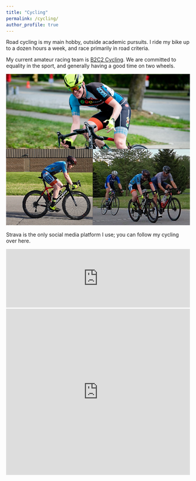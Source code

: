 ```yaml
---
title: "Cycling"
permalink: /cycling/
author_profile: true
---
```


Road cycling is my main hobby, outside academic pursuits.
I ride my bike up to a dozen hours a week, and race primarily in road criteria.

My current amateur racing team is [B2C2 Cycling](https://b2c2cycling.com/).
We are committed to equality in the sport, and generally having a good time on two wheels.

![cycling](../files/cycling/combined-two-update.png)

Strava is the only social media platform I use; you can follow my cycling over here.

<iframe height='160' width='100%' frameborder='0' allowtransparency='true' scrolling='no' src='https://www.strava.com/athletes/7741397/activity-summary/b07ae5dcfcb65768a929e80a30b9b7c3844bf916'>
</iframe>

<iframe height='454' width='100%' frameborder='0' allowtransparency='true' scrolling='no' src='https://www.strava.com/athletes/7741397/latest-rides/b07ae5dcfcb65768a929e80a30b9b7c3844bf916'>
</iframe>
